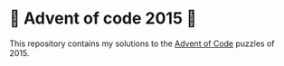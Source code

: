 # 🎄 Advent of code 2015 🎅

This repository contains my solutions to the [Advent of Code](https://adventofcode.com/2015) puzzles of 2015.